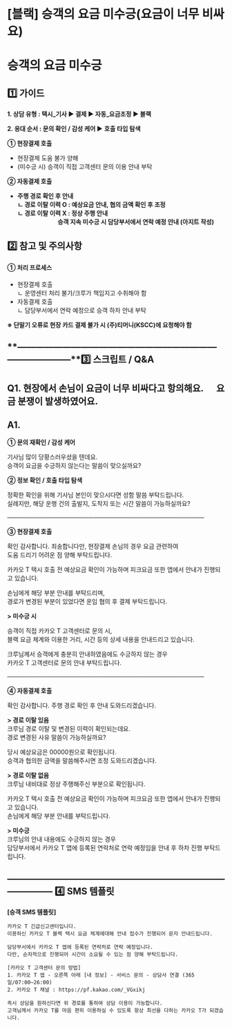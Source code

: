 # [블랙]  승객의 요금 미수긍(요금이 너무 비싸요)

**승객의 요금 미수긍**
==============

**1️⃣ 가이드**
-----------

**1. 상담 유형 : 택시\_기사 ▶ 결제 ▶ 자동\_요금조정 ▶ 블랙**

**2. 응대 순서 : 문의 확인 / 감성 케어 ▶** **호출 타입 탐색**

****① 현장결제 호출****

* 현장결제 도움 불가 양해
* (미수긍 시) 승객이 직접 고객센터 문의 이용 안내 부탁

****② 자동결제 호출****

* ****주행 경로 확인 후 안내  
  ㄴ 경로 이탈 이력 O : 예상요금 안내, 협의 금액 확인 후 조정  
  ㄴ 경로 이탈 이력 X : 정상 주행 안내  
                              승객 지속 미수긍 시 담당부서에서 연락 예정 안내 (아지트 작성)****

**2️⃣ 참고 및 주의사항**
-----------------

#### **① 처리 프로세스**

* 현장결제 호출  
  ㄴ 운영센터 처리 불가/크루가 책임지고 수취해야 함
* 자동결제 호출  
  ㄴ 담당부서에서 연락 예정으로 승객 하차 안내 부탁

**※ 단말기 오류로 현장 카드 결제 불가 시 (주)티머니(KSCC)에 요청해야 함**

**―****―****―****―****―****―****―****―****―****―****―****―****―****―****―****―****―****―****―****―****―****―****―****―****―****―****―****―****―****3️⃣ 스크립트 / Q&A**
-------------------------------------------------------------------------------------------------------------------------------------------------------------------

**Q1.** **현장에서 손님이 요금이 너무 비싸다고 항의해요.      요금 분쟁이 발생하였어요.**
----------------------------------------------------------

**A1.**
-------

**① 문의 재확인 / 감성 케어**

기사님 많이 당황스러우셨을 텐데요.  
승객이 요금을 수긍하지 않는다는 말씀이 맞으실까요?

**② 정보 확인 / 호출 타입 탐색**

정확한 확인을 위해 기사님 본인이 맞으시다면 성함 말씀 부탁드립니다.  
실례지만, 해당 운행 건의 출발지, 도착지 또는 시간 말씀이 가능하실까요?

──────────────────────────────────────────────

**③ 현장결제 호출**

확인 감사합니다. 죄송합니다만, 현장결제 손님의 경우 요금 관련하여   
도움 드리기 어려운 점 양해 부탁드립니다.

카카오 T 택시 호출 전 예상요금 확인이 가능하며 피크요금 또한 앱에서 안내가 진행되고 있습니다.

손님에게 해당 부분 안내를 부탁드리며,   
경로가 변경된 부분이 있었다면 운임 협의 후 결제 부탁드립니다.

**> 미수긍 시**

승객이 직접 카카오 T 고객센터로 문의 시,  
블랙 요금 체계와 이용한 거리, 시간 등의 상세 내용을 안내드리고 있습니다.

크루님께서 승객에게 충분히 안내하였음에도 수긍하지 않는 경우   
카카오 T 고객센터로 문의 안내 부탁드립니다.

──────────────────────────────────────────────

**④ 자동결제 호출**

확인 감사합니다. 주행 경로 확인 후 안내 도와드리겠습니다.

**> 경로 이탈 있음**  
크루님 경로 이탈 및 변경된 이력이 확인되는데요.   
경로 변경된 사유 말씀이 가능하실까요?

당시 예상요금은 00000원으로 확인됩니다.   
승객과 협의한 금액을 말씀해주시면 조정 도와드리겠습니다.

**> 경로 이탈 없음**  
크루님 내비대로 정상 주행해주신 부분으로 확인됩니다.

카카오 T 택시 호출 전 예상요금 확인이 가능하며 피크요금 또한 앱에서 안내가 진행되고 있습니다.  
손님에게 해당 부분 안내를 부탁드립니다.

**> 미수긍**  
크루님의 안내 내용에도 수긍하지 않는 경우   
담당부서에서 카카오 T 앱에 등록된 연락처로 연락 예정임을 안내 후 하차 진행 부탁드립니다.

**―****―****―****―****―****―****―****―****―****―****―****―****―****―****―****―****―****―****―****―****―****―****―****―****―****―****―****―****―** **4️⃣** **SMS 템플릿**
---------------------------------------------------------------------------------------------------------------------------------------------------------------------

**[승객 SMS 템플릿]**

```
카카오 T 긴급신고센터입니다.  
이용하신 카카오 T 블랙 택시 요금 체계에대해 안내 접수가 진행되어 문자 안내드립니다.  
  
담당부서에서 카카오 T 앱에 등록된 연락처로 연락 예정입니다.  
다만, 순차적으로 진행되어 시간이 소요될 수 있는 점 양해 부탁드립니다.  
  
[카카오 T 고객센터 문의 방법]  
1. 카카오 T 앱 - 오른쪽 아래 [내 정보] - 서비스 문의 - 상담사 연결 (365일/07:00~26:00)  
2. 카카오 T 채널 : https://pf.kakao.com/_VGxikj  
  
즉시 상담을 원하신다면 위 경로를 통하여 상담 이용이 가능합니다.  
고객님께서 카카오 T를 마음 편히 이용하실 수 있도록 항상 최선을 다하는 카카오 T가 되겠습니다.
```